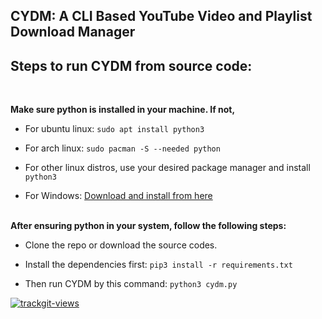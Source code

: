 ## CYDM: A CLI Based YouTube Video and Playlist Download Manager

<!--
#### [Download link for executable files (windows and linux)](https://github.com/redwan-hossain/cydl/releases/)

 
<br>

**Use the following command to run CYDM in your linux terminal:**

`chmod 764 cydl-linux && ./cydl-linux`
<br><br> -->

## Steps to run CYDM from source code:

<br>

**Make sure python is installed in your machine. If not,**

- For ubuntu linux: `sudo apt install python3`

- For arch linux: `sudo pacman -S --needed python`

- For other linux distros, use your desired package manager and install `python3`

- For Windows: [Download and install from here](https://www.python.org/downloads/)
  <br> <br>

**After ensuring python in your system, follow the following steps:**

- Clone the repo or download the source codes.

- Install the dependencies first: `pip3 install -r requirements.txt`

- Then run CYDM by this command: `python3 cydm.py`


<a href="https://trackgit.com">
<img src="https://us-central1-trackgit-analytics.cloudfunctions.net/token/ping/l8odqh0kelvlsqjwh6l8" alt="trackgit-views" />
</a>

